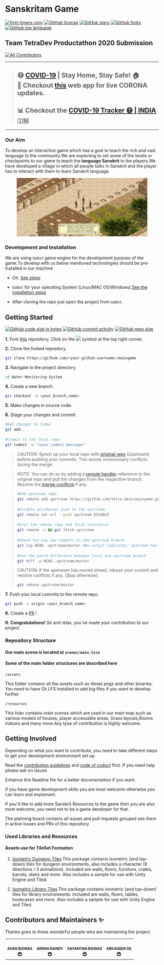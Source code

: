 # Sanskritam Game

[![first-timers-only](https://img.shields.io/badge/first--timers--only-friendly-tomato.svg?style=flat&logo=git)](https://github.com/tetra-devs/maingame/issues?q=is%3Aissue+is%3Aopen+label%3Afirst-timers-only) [![GitHub license](https://img.shields.io/github/license/tetra-devs/maingame.svg?logo=github)](https://github.com/tetra-devs/maingame/blob/master/LICENSE) [![GitHub stars](https://img.shields.io/github/stars/tetra-devs/maingame.svg?logo=github)](https://github.com/tetra-devs/maingame/stargazers) [![GitHub forks](https://img.shields.io/github/forks/tetra-devs/maingame.svg?logo=github&color=teal)](https://github.com/tetra-devs/maingame/network/members) [![GitHub top language](https://img.shields.io/github/languages/top/tetra-devs/maingame?color=yellow&logo=python)](https://github.com/tetra-devs/maingame)
## Team TetraDev Productathon 2020 Submission




<!-- ALL-CONTRIBUTORS-BADGE:START - Do not remove or modify this section -->
[![All Contributors](https://img.shields.io/badge/all_contributors-4-orange.svg?style=flat-square)](#contributors-)
<!-- ALL-CONTRIBUTORS-BADGE:END -->


---
> ## :mask: [COVID-19](http://corona-cases-india.netlify.com/) | Stay Home, Stay Safe! :house:  <br> :mag_right: Checkout [this](http://corona-cases-india.netlify.com/) web app for live CORONA updates.
> ## :bar_chart: Checkout the [COVID-19 Tracker :mask: | INDIA](https://indiafightscorona.netlify.app/) :india:
---

### Our Aim

To develop an interactive game which has a goal to teach the rich and vast language to the community.We are expecting to set some of the levels or checkpoints to our game to teach the **language Sanskrit** to the players.We have developed a village in which all people talks in Sanskrit and the player has to interact with them to learn Sanskrit language

<p align="center"><img width="85%" src="./screenshots/main-readme.png" /></p>


### Development and Installation

We are using ```GoDot``` game engine for the development purpose of the game.To develop with us below mentioned technologies should be pre-installed in our machine

* Git. [See steps](https://www.atlassian.com/git/tutorials/install-git)
* ```GoDot``` for your operating System (Linux/MAC OS/Windows).[See the installation steps](https://godotengine.org/download/)

* After cloning the repo just open the project from ```GoDot```.

## Getting Started

[![GitHub code size in bytes](https://img.shields.io/github/languages/code-size/tetra-devs/maingame?logo=github)](https://vinitshahdeo.github.io/Water-Monitoring-System/) [![GitHub commit activity](https://img.shields.io/github/commit-activity/m/tetra-devs/maingame?color=bluevoilet&logo=github)](https://github.com/tetra-devs/maingame/commits/) [![GitHub repo size](https://img.shields.io/github/repo-size/tetra-devs/maingame?logo=github)](https://vinitshahdeo.github.io/Water-Monitoring-System/)

**1.** Fork [this](https://github.com/tetra-devs/maingame/) repository.
Click on the <a href="https://github.com/tetra-devs/maingame/"><img src="https://img.icons8.com/ios/24/000000/code-fork.png"></a> symbol at the top right corner.

**2.** Clone the forked repository.

```bash
git clone https://github.com/<your-github-username>/maingame
```

**3.** Navigate to the project directory.

```bash
cd Water-Monitoring-System
```

**4.** Create a new branch.

```bash
git checkout -b <your_branch_name>
```

**5.** Make changes in source code.

**6.** Stage your changes and commit

```bash
#Add changes to Index
git add .

#Commit to the local repo
git commit -m "<your_commit_message>"
```

>CAUTION: Synch up your local repo with [original repo](https://github.com/tetra-devs/maingame) (Upstream) before pushing your commits.
>This avoids unnecessary conflicts during the merge.

>NOTE: You can do so by adding a [remote handler](https://www.atlassian.com/de/git/tutorials/syncing) reference to the original repo and pull the changes from the respective branch.
>Resolve the [merge-conflicts](https://www.atlassian.com/de/git/tutorials/using-branches/merge-conflicts) if any.


>```bash
>#Add upstream repo
>git remote add upstream https://github.com/tetra-devs/maingame.git
>
>#Disable accidental push to the upstream
>git remote set-url --push upstream DISABLE
>
>#List the remote repo and fetch references
>git remote -v && git fetch upstream
>
>#Check for any new commits in the upstream branch
>git log HEAD..upstream/master #No output indicates, upstream has not moved ahead
>
>#See the patch difference between local and upstream branch
>git diff -p HEAD..upstream/master
>
>```

>CAUTION: If the upstream has moved ahead, rebase your commit and resolve conflicts if any. [Skip otherwise]
>```bash
>git rebase upstream/master
>```
>

**7.** Push your local commits to the remote repo.

```bash
git push -u origin <your_branch_name>
```

**8.** Create a [PR](https://help.github.com/en/github/collaborating-with-issues-and-pull-requests/creating-a-pull-request) !

**9.** **Congratulations!** Sit and relax, you've made your contribution to our project

### Repository Structure

#### Our main scene is located at ```scenes/main.tscn```
#### Some of the main folder structures are described here

```/assets```

This folder contains all the assets such as tileset pngs and other binaries. You need to have Git LFS installed to add big files if you want to develop further

```/resources```

This foler contains main scenes which are used in our main map such as various models of houses, player accessable areas, Grass layouts,Rooms indoors and many more.Any tyoe of contribution is highly welcome.


Getting Involved
----------------
Depending on what you want to contribute, you need to take different steps
to get your development environment set up.

Read the [contribution guidelines](CONTRIBUTING.md) and [code of coduct](code_of_conduct.md) first. If you need
help please ask on issues

Enhance this Readme file for a better documentation if you want.

If you have game development skills you are most welcome otherwise you can learn and implement.

If you'd like to add more Sanskrit Resources to the game then you are also most welcome, you need not to be a game developer for that.

The planning board contains all issues and pull requests grouped see them in active issues and PRs of this repository
### Used Libraries and Resources

#### Assets use for TileSet Formation

1. [Isometric Dungeon Tiles](https://www.kenney.nl/assets/isometric-dungeon-tiles).This package contains isometric (and top-down) tiles for dungeon environments, also includes a character (8 directions / 3 animations). Included are walls, floors, furniture, crates, barrels, stairs and more. Also includes a sample for use with Unity Engine and Tiled.

2. [Isometric Library Tiles](https://www.kenney.nl/assets/isometric-library-tiles).This package contains isometric (and top-down) tiles for library environments. Included are walls, floors, tables, bookcases and more. Also includes a sample for use with Unity Engine and Tiled.

## Contributors and Maintainers ✨

Thanks goes to these wonderful people who are maintaining the project.

<table>
  <tr>
    <td align="center"><a href="https://github.com/ayan-biswas0412"><img src="https://avatars1.githubusercontent.com/u/52851184?v=4" width="100px;" alt=""/><br /><sub><b>AYAN BISWAS</b></sub></a><br /><a href="#infra-ayan-biswas0412" title="Infrastructure (Hosting, Build-Tools, etc)">🚇</a></td>
    <td align="center"><a href="https://github.com/Andy260700"><img src="https://avatars1.githubusercontent.com/u/59414365?s=460&v=4" width="100px;" alt=""/><br /><sub><b>ARPAN NANDY</b></sub></a><br /><a href="#infra-Andy260700" title="Infrastructure (Hosting, Build-Tools, etc)">🚇</a></td>
    <td align="center"><a href="https://github.com/Sayantan0013"><img src="https://avatars3.githubusercontent.com/u/74588398?s=460&u=74a2d23ec23ea48ea944016ba4b6b78739dbbf05&v=4" width="100px;" alt=""/><br /><sub><b>SAYANTAN BISWAS</b></sub></a><br /><a href="#infra-Sayantan0013" title="Infrastructure (Hosting, Build-Tools, etc)">🚇</a></td>
    <td align="center"><a href="https://github.com/arkadeepde142"><img src="https://avatars2.githubusercontent.com/u/18644980?s=460&v=4" width="100px;" alt=""/><br /><sub><b>ARKADEEP DE</b></sub></a><br /><a href="#infra-arkadeepde142" title="Infrastructure (Hosting, Build-Tools, etc)">🚇</a></td>
  </tr>
</table>





